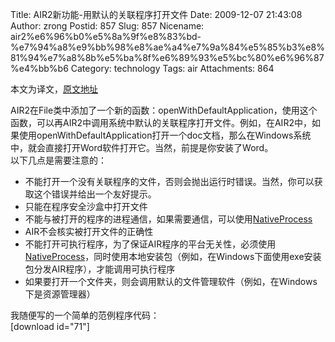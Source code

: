 Title: AIR2新功能-用默认的关联程序打开文件
Date: 2009-12-07 21:43:08
Author: zrong
Postid: 857
Slug: 857
Nicename: air2%e6%96%b0%e5%8a%9f%e8%83%bd-%e7%94%a8%e9%bb%98%e8%ae%a4%e7%9a%84%e5%85%b3%e8%81%94%e7%a8%8b%e5%ba%8f%e6%89%93%e5%bc%80%e6%96%87%e4%bb%b6
Category: technology
Tags: air
Attachments: 864

本文为译文，[原文地址](http://www.adobe.com/devnet/air/flex/articles/exploring_file_capabilities.html#a)

AIR2在File类中添加了一个新的函数：openWithDefaultApplication，使用这个函数，可以再AIR2中调用系统中默认的关联程序打开文件。例如，在AIR2中，如果使用openWithDefaultApplication打开一个doc文档，那么在Windows系统中，就会直接打开Word软件打开它。当然，前提是你安装了Word。  
以下几点是需要注意的：

-   不能打开一个没有关联程序的文件，否则会抛出运行时错误。当然，你可以获取这个错误并给出一个友好提示。
-   只能在程序安全沙盒中打开文件
-   不能与被打开的程序的进程通信，如果需要通信，可以使用[NativeProcess](http://www.adobe.com/devnet/air/flex/quickstart/interacting_with_native_process.html)
-   AIR不会核实被打开文件的正确性
-   不能打开可执行程序，为了保证AIR程序的平台无关性，必须使用[NativeProcess](http://www.adobe.com/devnet/air/flex/quickstart/interacting_with_native_process.html)，同时使用本地安装包（例如，在Windows下面使用exe安装包分发AIR程序），才能调用可执行程序
-   如果要打开一个文件夹，则会调用默认的文件管理软件（例如，在Windows下是资源管理器）

我随便写的一个简单的范例程序代码：  
[download id="71"]

